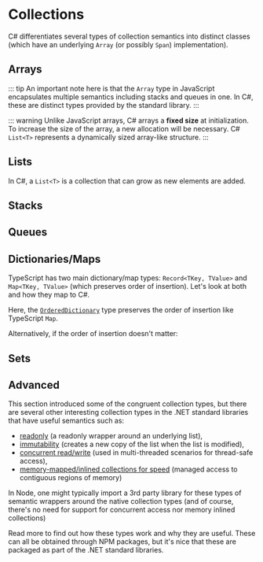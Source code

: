 # Collections

C# differentiates several types of collection semantics into distinct classes (which have an underlying `Array` (or possibly `Span`) implementation).

## Arrays

<CodeSplitter>
  <template #left>

```ts
// Explicit type
let pets: string[] = ["Tomi", "Rascal", "Puck"];

// Implicit type
let pets2 = ["Tomi", "Rascal", "Puck"];

// Copy
let pets3 = [...pets2];

// Access
let tomi = pets3[0]; // "Tomi"

// Slice
pets3.slice(0, 2) // ["Tomi", "Rascal"]
```

  </template>
  <template #right>

```csharp
// Explicit type
string[] pets = ["Tomi", "Rascal", "Puck"];

// Implicit type
var pets2 = new[] {"Tomi", "Rascal", "Puck"};

// Copy (Need explicit type here)
string[] pets3 = [.. pets2];

// Access
var tomi = pets3[0]; // "Tomi"

// Slice
pets3[0..2] // ["Tomi", "Rascal"]
```

  </template>
</CodeSplitter>

::: tip
An important note here is that the `Array` type in JavaScript encapsulates multiple semantics including stacks and queues in one.  In C#, these are distinct types provided by the standard library.
:::

::: warning
Unlike JavaScript arrays, C# arrays a **fixed size** at initialization.  To increase the size of the array, a new allocation will be necessary.  C# `List<T>` represents a dynamically sized array-like structure.
:::

## Lists

<CodeSplitter>
  <template #left>

```ts
// Initializer
let friends: string[] = [ "Christi" ];

// Add to end
friends.push("Ram");
friends.push("Minli");

// Access
let ram = friends[1]; // "Ram"
```

  </template>
  <template #right>

```csharp
// Initializer
var friends = new List<string> { "Christi" };

// Add to end
friends.Add("Ram");
friends.Add("Minli");

// Access
var ram = friends[1]; // "Ram"
```

  </template>
</CodeSplitter>

In C#, a `List<T>` is a collection that can grow as new elements are added.

## Stacks

<CodeSplitter>
  <template #left>

```ts
let tasks: string[] = [];
tasks.push("task1");
tasks.push("task2");
let task2 = tasks.pop(); // "task2"

// Peek
var task1 = tasks.pop(); // "task1"
tasks.push(task1);
```

  </template>
  <template #right>

```csharp
var tasks = new Stack<string>();
tasks.Push("task1");
tasks.Push("task2");
var task2 = tasks.Pop(); // "task2"

// Peek
var task1 = tasks.Peek(); // "task1"
```

  </template>
</CodeSplitter>

## Queues

<CodeSplitter>
  <template #left>

```ts
let tasks: string[] = [];
tasks.push("task1");
tasks.push("task2");
let task1 = tasks.shift(); // "task1"

// Peek
let task2 = tasks.shift(); // "task2"
tasks.unshift(task1);
```

  </template>
  <template #right>

```csharp
var tasks = new Queue<string>();
tasks.Enqueue("task1");
tasks.Enqueue("task2");
var task1 = tasks.Dequeue(); // "task1"

// Peek
var task2 = tasks.Peek(); // "task2"
```

  </template>
</CodeSplitter>

## Dictionaries/Maps

TypeScript has two main dictionary/map types: `Record<TKey, TValue>` and `Map<TKey, TValue>` (which preserves order of insertion).  Let's look at both and how they map to C#.

<CodeSplitter>
  <template #left>

```ts
let nameToAge = new Map<string, number>([
  ["Anne", 12],
  ["Bert", 23],
  ["Carl", 43],
]);

nameToAge.set("Didi", 55);

// Enumerate
for (const entry of nameToAge.values()) {
    console.log(entry); // 12, 23, 43, 55
}
```

  </template>
  <template #right>

```csharp
var nameToAge = new OrderedDictionary<string, int> {
  ["Anne"] = 12,
  ["Bert"] = 23,
  ["Carl"] = 43,
};

nameToAge.Add("Didi", 55);

// Enumerate
foreach (var entry in nameToAge.Values) {
  Console.WriteLine(entry); // 12, 23, 43, 55
}
```

  </template>
</CodeSplitter>

Here, the [`OrderedDictionary`](https://learn.microsoft.com/en-us/dotnet/api/system.collections.specialized.ordereddictionary?view=net-9.0) type preserves the order of insertion like TypeScript `Map`.

Alternatively, if the order of insertion doesn't matter:

<CodeSplitter>
  <template #left>

```ts
let nameToAge: Record<string, number> = {
  "Anne": 12,
  "Bert": 23,
  "Carl": 43
}

nameToAge["Didi"] = 55;

// Enumerate
for (const entry of Object.values(nameToAge) {
  console.log(entry); // Unordered
}
```

  </template>
  <template #right>

```csharp
var nameToAge = new Dictionary<string, int> {
  ["Anne"] = 12,
  ["Bert"] = 23,
  ["Carl"] = 43,
};

nameToAge.Add("Didi", 55);

// Enumerate
foreach (var entry in nameToAge.Values) {
  Cosole.WriteLine(entry); // Unordered
}
```

  </template>
</CodeSplitter>

## Sets

<CodeSplitter>
  <template #left>

```ts
let uniqueIds = new Set<number>();
uniqueIds.add(5);
uniqueIds.add(1);
uniqueIds.add(5);

for (const id of uniqueIds.values()) {
  console.log(id); // 5, 1
}
```

  </template>
  <template #right>

```csharp
var uniqueIds = new HashSet<int>();
uniqueIds.Add(5);
uniqueIds.Add(1);
uniqueIds.Add(5);

for (var id in uniqueIds) {
  Console.WriteLine(id); // 5, 1
}
```

  </template>
</CodeSplitter>

## Advanced

This section introduced some of the congruent collection types, but there are several other interesting collection types in the .NET standard libraries that have useful semantics such as:

- [readonly](https://learn.microsoft.com/en-us/dotnet/api/system.collections.objectmodel.readonlycollection-1?view=net-9.0) (a readonly wrapper around an underlying list),
- [immutability](https://learn.microsoft.com/en-us/dotnet/api/system.collections.immutable.immutablelist-1?view=net-9.0) (creates a new copy of the list when the list is modified),
- [concurrent read/write](https://learn.microsoft.com/en-us/dotnet/standard/collections/thread-safe/) (used in multi-threaded scenarios for thread-safe access),
- [memory-mapped/inlined collections for speed](https://learn.microsoft.com/en-us/archive/msdn-magazine/2018/january/csharp-all-about-span-exploring-a-new-net-mainstay) (managed access to contiguous regions of memory)

In Node, one might typically import a 3rd party library for these types of semantic wrappers around the native collection types (and of course, there's no need for support for concurrent access nor memory inlined collections)

Read more to find out how these types work and why they are useful.  These can all be obtained through NPM packages, but it's nice that these are packaged as part of the .NET standard libraries.
